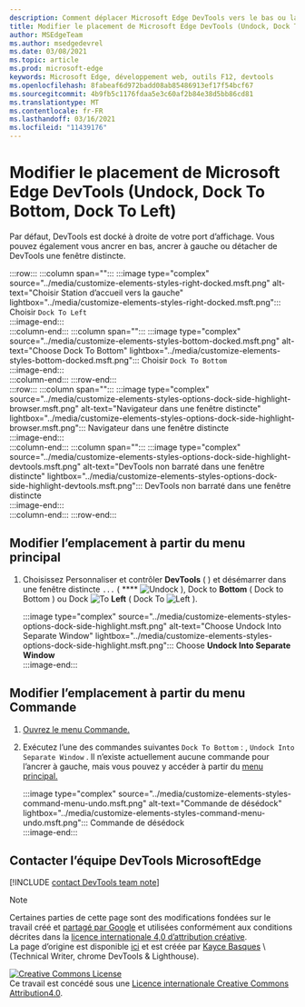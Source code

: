 ```yaml
---
description: Comment déplacer Microsoft Edge DevTools vers le bas ou la gauche de votre fenêtre d’affichage, ou vers une fenêtre distincte.
title: Modifier le placement de Microsoft Edge DevTools (Undock, Dock To Bottom, Dock To Left)
author: MSEdgeTeam
ms.author: msedgedevrel
ms.date: 03/08/2021
ms.topic: article
ms.prod: microsoft-edge
keywords: Microsoft Edge, développement web, outils F12, devtools
ms.openlocfilehash: 8fabeaf6d972badd08ab85486913ef17f54bcf67
ms.sourcegitcommit: 4b9fb5c1176fdaa5e3c60af2b84e38d5bb86cd81
ms.translationtype: MT
ms.contentlocale: fr-FR
ms.lasthandoff: 03/16/2021
ms.locfileid: "11439176"
---
```

<!-- Copyright Kayce Basques 

   Licensed under the Apache License, Version 2.0 (the "License");
   you may not use this file except in compliance with the License.
   You may obtain a copy of the License at

       https://www.apache.org/licenses/LICENSE-2.0

   Unless required by applicable law or agreed to in writing, software
   distributed under the License is distributed on an "AS IS" BASIS,
   WITHOUT WARRANTIES OR CONDITIONS OF ANY KIND, either express or implied.
   See the License for the specific language governing permissions and
   limitations under the License.  -->

# <a name="change-microsoft-edge-devtools-placement-undock-dock-to-bottom-dock-to-left"></a>Modifier le placement de Microsoft Edge DevTools (Undock, Dock To Bottom, Dock To Left)  

Par défaut, DevTools est docké à droite de votre port d’affichage.  Vous pouvez également vous ancrer en bas, ancrer à gauche ou détacher de DevTools une fenêtre distincte.  

:::row:::
   :::column span="":::
      :::image type="complex" source="../media/customize-elements-styles-right-docked.msft.png" alt-text="Choisir Station d’accueil vers la gauche" lightbox="../media/customize-elements-styles-right-docked.msft.png":::
         Choisir `Dock To Left`  
      :::image-end:::  
   :::column-end:::
   :::column span="":::
      :::image type="complex" source="../media/customize-elements-styles-bottom-docked.msft.png" alt-text="Choose Dock To Bottom" lightbox="../media/customize-elements-styles-bottom-docked.msft.png":::
         Choisir `Dock To Bottom`  
      :::image-end:::  
   :::column-end:::
:::row-end:::  
:::row:::
   :::column span="":::
      :::image type="complex" source="../media/customize-elements-styles-options-dock-side-highlight-browser.msft.png" alt-text="Navigateur dans une fenêtre distincte" lightbox="../media/customize-elements-styles-options-dock-side-highlight-browser.msft.png":::
         Navigateur dans une fenêtre distincte  
      :::image-end:::  
   :::column-end:::
   :::column span="":::
      :::image type="complex" source="../media/customize-elements-styles-options-dock-side-highlight-devtools.msft.png" alt-text="DevTools non barraté dans une fenêtre distincte" lightbox="../media/customize-elements-styles-options-dock-side-highlight-devtools.msft.png":::
         DevTools non barraté dans une fenêtre distincte  
      :::image-end:::  
   :::column-end:::
:::row-end:::  

## <a name="change-placement-from-the-main-menu"></a>Modifier l’emplacement à partir du menu principal  

1.  Choisissez Personnaliser et contrôler **DevTools** \( \) et désémarrer dans une fenêtre distincte `...` \( **** ![ Undock ](../media/undock-icon.msft.png) \), Dock to **Bottom** \( Dock to Bottom \) ou Dock ![ To ](../media/bottom-icon.msft.png) **Left** \( Dock To ![ Left ](../media/left-icon.msft.png) \).  
    
    :::image type="complex" source="../media/customize-elements-styles-options-dock-side-highlight.msft.png" alt-text="Choose Undock Into Separate Window" lightbox="../media/customize-elements-styles-options-dock-side-highlight.msft.png":::
       Choose **Undock Into Separate Window**  
    :::image-end:::  
    
## <a name="change-placement-from-the-command-menu"></a>Modifier l’emplacement à partir du menu Commande  

1.  [Ouvrez le menu Commande.][DevtoolsCommandMenu]  
1.  Exécutez l’une des commandes suivantes `Dock To Bottom` : , `Undock Into Separate Window` .  Il n’existe actuellement aucune commande pour l’ancrer à gauche, mais vous pouvez y accéder à partir du [menu principal.](#change-placement-from-the-main-menu)  
    
    :::image type="complex" source="../media/customize-elements-styles-command-menu-undo.msft.png" alt-text="Commande de désédock" lightbox="../media/customize-elements-styles-command-menu-undo.msft.png":::
       Commande de désédock  
    :::image-end:::  
    
## <a name="getting-in-touch-with-the-microsoft-edge-devtools-team"></a>Contacter l’équipe DevTools MicrosoftEdge  

[!INCLUDE [contact DevTools team note](../includes/contact-devtools-team-note.md)]  

<!-- links -->  

[DevtoolsCommandMenu]: ../command-menu/index.md "Exécuter des commandes avec le menu DevTools Command de Microsoft Edge | Documents Microsoft"  

> [!NOTE]
> Certaines parties de cette page sont des modifications fondées sur le travail créé et [partagé par Google][GoogleSitePolicies] et utilisées conformément aux conditions décrites dans la [licence internationale 4,0 d’attribution créative][CCA4IL].  
> La page d’origine est disponible [ici](https://developers.google.com/web/tools/chrome-devtools/customize/placement) et est créée par [Kayce Basques][KayceBasques] \ (Technical Writer, chrome DevTools \& Lighthouse\).  

[![Creative Commons License][CCby4Image]][CCA4IL]  
Ce travail est concédé sous une [Licence internationale Creative Commons Attribution4.0][CCA4IL].  

[CCA4IL]: https://creativecommons.org/licenses/by/4.0  
[CCby4Image]: https://i.creativecommons.org/l/by/4.0/88x31.png  
[GoogleSitePolicies]: https://developers.google.com/terms/site-policies  
[KayceBasques]: https://developers.google.com/web/resources/contributors/kaycebasques  
